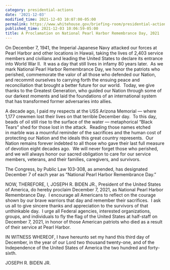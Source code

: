 ```yaml
---
category: presidential-actions
date: '2021-12-03'
modified_time: 2021-12-03 10:07:00-05:00
permalink: https://www.whitehouse.gov/briefing-room/presidential-actions/2021/12/03/a-proclamation-on-national-pearl-harbor-remembrance-day-2021/
published_time: 2021-12-03 10:06:59-05:00
title: A Proclamation on National Pearl Harbor Remembrance Day, 2021
---
```

 
On December 7, 1941, the Imperial Japanese Navy attacked our forces at
Pearl Harbor and other locations in Hawaii, taking the lives of 2,403
service members and civilians and leading the United States to declare
its entrance into World War II.  It was a day that still lives in infamy
80 years later.  As we mark National Pearl Harbor Remembrance Day, we
honor the patriots who perished, commemorate the valor of all those who
defended our Nation, and recommit ourselves to carrying forth the
ensuing peace and reconciliation that brought a better future for our
world.  Today, we give thanks to the Greatest Generation, who guided our
Nation through some of our darkest moments and laid the foundations of
an international system that has transformed former adversaries into
allies.

A decade ago, I paid my respects at the USS Arizona Memorial — where
1,177 crewmen lost their lives on that terrible December day.  To this
day, beads of oil still rise to the surface of the water — metaphorical
“Black Tears” shed for those lost in the attack.  Reading those names
etched in marble was a mournful reminder of the sacrifices and the human
cost of protecting our Nation and the ideals this great country
represents.  Our Nation remains forever indebted to all those who gave
their last full measure of devotion eight decades ago.  We will never
forget those who perished, and we will always honor our sacred
obligation to care for our service members, veterans, and their
families, caregivers, and survivors. 

The Congress, by Public Law 103-308, as amended, has designated December
7 of each year as “National Pearl Harbor Remembrance Day.”

NOW, THEREFORE, I, JOSEPH R. BIDEN JR., President of the United States
of America, do hereby proclaim December 7, 2021, as National Pearl
Harbor Remembrance Day.  I encourage all Americans to reflect on the
courage shown by our brave warriors that day and remember their
sacrifices.  I ask us all to give sincere thanks and appreciation to the
survivors of that unthinkable day.  I urge all Federal agencies,
interested organizations, groups, and individuals to fly the flag of the
United States at half-staff on December 7, 2021, in honor of those
American patriots who died as a result of their service at Pearl Harbor.

IN WITNESS WHEREOF, I have hereunto set my hand this third day of
December, in the year of our Lord two thousand twenty-one, and of the
Independence of the United States of America the two hundred and
forty-sixth.

JOSEPH R. BIDEN JR.
